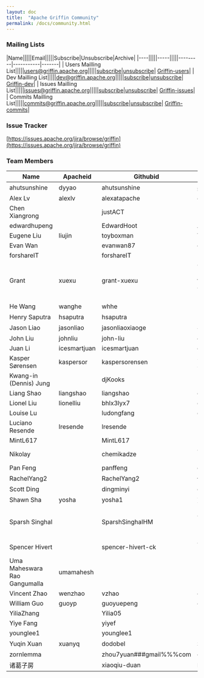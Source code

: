 ```yaml
---
layout: doc
title:  "Apache Griffin Community" 
permalink: /docs/community.html
---
```


### Mailing Lists

|Name|||||Email|||||Subscribe|Unsubscribe|Archive|
|----|||||-----|||||---------|-----------|-------|
| Users Mailling List|||||[users@griffin.apache.org](mailto:users@griffin.apache.org)|||||[subscribe](mailto:users-subscribe@griffin.apache.org)|[unsubscribe](mailto:users-unsubscribe@griffin.apache.org)| [Griffin-users](http://mail-archives.apache.org/mod_mbox/griffin-users/)|
| Dev Mailling List|||||[dev@griffin.apache.org](mailto:dev@griffin.apache.org)|||||[subscribe](mailto:dev-subscribe@griffin.apache.org)|[unsubscribe](mailto:dev-unsubscribe@griffin.apache.org)| [Griffin-dev](http://mail-archives.apache.org/mod_mbox/griffin-dev/)|
| Issues Mailling List|||||[issues@griffin.apache.org](mailto:issues@griffin.apache.org)|||||[subscribe](mailto:issues-subscribe@griffin.apache.org)|[unsubscribe](mailto:issues-unsubscribe@griffin.apache.org)| [Griffin-issues](http://mail-archives.apache.org/mod_mbox/griffin-issues/)|
| Commits Mailling List|||||[commits@griffin.apache.org](mailto:commits@griffin.apache.org)|||||[subscribe](mailto:commits-subscribe@griffin.apache.org)|[unsubscribe](mailto:commits-unsubscribe@griffin.apache.org)| [Griffin-commits](http://mail-archives.apache.org/mod_mbox/griffin-commits/)|



### Issue Tracker
[https://issues.apache.org/jira/browse/griffin](https://issues.apache.org/jira/browse/griffin)



### Team Members

| Name | Apacheid | Githubid | Org | Role |
|------------------------------|--------------|-------------------------|---------------------------------------|-------------|
| ahutsunshine | dyyao | ahutsunshine | 美团 | Committer |
| Alex Lv | alexlv | alexatapache | eBay | PPMC |
| Chen Xiangrong |  | justACT | Paypal | Contributor |
| edwardhupeng |  | EdwardHoot | Alipay | Contributor |
| Eugene Liu | liujin | toyboxman | VMWARE | Committer |
| Evan Wan |  | evanwan87 | eBay | Contributor |
| forshareIT |  | forshareIT |  | Contributor |
| Grant | xuexu | grant-xuexu | Ontario Institute for Cancer Research | Committer |
| He Wang | wanghe | whhe | 网易 | Committer |
| Henry Saputra | hsaputra | hsaputra |  | Mentor |
| Jason Liao | jasonliao | jasonliaoxiaoge | 平安银行 | Committer |
| John Liu | johnliu | john-liu | eBay | PPMC |
| Juan Li | icesmartjuan | icesmartjuan | eBay | Committer |
| Kasper Sørensen | kaspersor | kaspersorensen | Satori Software | Mentor |
| Kwang-in (Dennis) Jung |  | djKooks |  | Contributor |
| Liang Shao | liangshao | liangshao | eBay | PPMC |
| Lionel Liu | lionelliu | bhlx3lyx7 | eBay | PPMC |
| Louise Lu |  | ludongfang | eBay | Contributor |
| Luciano Resende | lresende | lresende | IBM | Mentor |
| MintL617 |  | MintL617 |  | Contributor |
| Nikolay |  | chemikadze | Grid Dynamics | Contributor |
| Pan Feng |  | panffeng | eBay | Contributor |
| RachelYang2 |  | RachelYang2 | 依图 | Contributor |
| Scott Ding |  | dingminyi | eBay | Contributor |
| Shawn Sha | yosha | yosha1 | 京东 | PPMC |
| Sparsh Singhal |  | SparshSinghalHM | Hashmap Tech India Limited | Contributor |
| Spencer Hivert |  | spencer-hivert-ck | Credit Karma | Contributor |
| Uma Maheswara Rao Gangumalla | umamahesh |  | IBM | Mentor |
| Vincent Zhao | wenzhao | vzhao | eBay | PPMC |
| William Guo | guoyp | guoyuepeng | eBay | PPMC |
| YiliaZhang |  | Yilia05 | USTC | Contributor |
| Yiye Fang |  | yiyef |  | Contributor |
| younglee1 |  | younglee1 |  | Contributor |
| Yuqin Xuan | xuanyq | dodobel | 华为 | Committer |
| zornlemma |  | zhou7yuan###gmail%%%com | eBay | Contributor |
| 诸葛子房 |  | xiaoqiu-duan | 唯品会 | Contributor |


